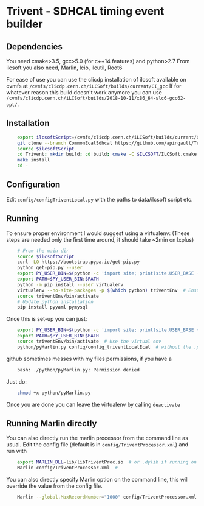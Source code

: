 # Trivent - SDHCAL timing event builder

## Dependencies

You need cmake>3.5, gcc>5.0 (for c++14 features) and python>2.7
From ilcsoft you also need, Marlin, lcio, ilcutil, Root6

For ease of use you can use the clicdp installation of ilcsoft available on cvmfs at  `/cvmfs/clicdp.cern.ch/iLCSoft/builds/current/CI_gcc`
If for whatever reason this build doesn't work anymore you can use `/cvmfs/clicdp.cern.ch/iLCSoft/builds/2018-10-11/x86_64-slc6-gcc62-opt/`.

## Installation

```bash
    export ilcsoftScript=/cvmfs/clicdp.cern.ch/iLCSoft/builds/current/CI_gcc/init_ilcsoft.sh  # adapt to your needs
    git clone --branch CommonEcalSdhcal https://github.com/apingault/Trivent/
    source $ilcsoftScript
    cd Trivent; mkdir build; cd build; cmake -C $ILCSOFT/ILCSoft.cmake ..
    make install
    cd -
```

## Configuration
Edit `config/configTriventLocal.py` with the paths to data/ilcsoft script etc.


## Running

To ensure proper environment I would suggest using a virtualenv: (These steps are needed only the first time around, it should take ~2min on lxplus)

``` bash
    # From the main dir
    source $ilcsoftScript
    curl -LO https://bootstrap.pypa.io/get-pip.py
    python get-pip.py --user
    export PY_USER_BIN=$(python -c 'import site; print(site.USER_BASE + "/bin")')
    export PATH=$PY_USER_BIN:$PATH
    python -m pip install --user virtualenv
    virtualenv --no-site-packages -p $(which python) triventEnv  # Ensure you use the correct Python version not the ols system one(2.6.6)
    source triventEnv/bin/activate
    # Update python installation
    pip install pyyaml pymysql
```

Once this is set-up you can just:

```bash
    export PY_USER_BIN=$(python -c 'import site; print(site.USER_BASE + "/bin")')
    export PATH=$PY_USER_BIN:$PATH
    source triventEnv/bin/activate  # Use the virtual env
    python/pyMarlin.py config/config_triventLocalEcal  # without the .py extension at the end of the configFile
```

github sometimes messes with my files permissions, if you have a 

```bash
    bash: ./python/pyMarlin.py: Permission denied
```

Just do:

```bash
    chmod +x python/pyMarlin.py
```

Once you are done you can leave the virtualenv by calling `deactivate`


## Running Marlin directly

You can also directly run the marlin processor from the command line as usual. Edit the config file (default is in `config/TriventProcessor.xml`) and run with

```bash
    export MARLIN_DLL=lib/libTriventProc.so  # or .dylib if running on mac
    Marlin config/TriventProcessor.xml  # 
```

You can also directly specify Marlin option on the command line, this will override the value from the config file.

```bash
    Marlin --global.MaxRecordNumber="1000" config/TriventProcessor.xml
```

